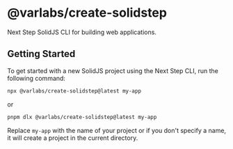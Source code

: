 # @varlabs/create-solidstep
Next Step SolidJS CLI for building web applications.

## Getting Started

To get started with a new SolidJS project using the Next Step CLI, run the following command:

```bash
npx @varlabs/create-solidstep@latest my-app
```

or

```bash
pnpm dlx @varlabs/create-solidstep@latest my-app
```

Replace `my-app` with the name of your project or if you don't specify a name, it will create a project in the current directory.
